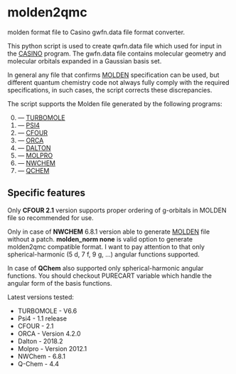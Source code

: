 # molden2qmc
molden format file to Casino gwfn.data file format converter.

This python script is used to create qwfn.data file which used for input in the [CASINO](https://vallico.net/casinoqmc/what-is-casino/) program.
The gwfn.data file contains molecular geometry and molecular orbitals expanded in a Gaussian basis set.

In general any file that confirms [MOLDEN](http://www.cmbi.ru.nl/molden/molden_format.html) specification can be used,
but different quantum chemistry code not always fully comply with the required specifications,
in such cases, the script corrects these discrepancies.

The script supports the Molden file generated by the following programs:

0. — [TURBOMOLE](http://www.turbomole.com/)
1. — [PSI4](http://www.psicode.org/)
2. — [CFOUR](http://www.cfour.de/)
3. — [ORCA](https://orcaforum.cec.mpg.de/)
4. — [DALTON](http://daltonprogram.org/)
5. — [MOLPRO](https://www.molpro.net/)
6. — [NWCHEM](https://nwchemgit.github.io/)
7. — [QCHEM](http://www.q-chem.com/)


## Specific features
Only **CFOUR 2.1** version supports proper ordering of g-orbitals in MOLDEN file so recommended for use.

Only in case of **NWCHEM** 6.8.1 version able to generate [MOLDEN](https://nwchemgit.github.io/Properties.html#moldenfile) file without a patch.
**molden_norm none** is valid option to generate molden2qmc compatible format.
I want to pay attention to that only spherical-harmonic (5 d, 7 f, 9 g, ...) angular functions supported.

In case of **QChem** also supported only spherical-harmonic angular functions. You should checkout
PURECART variable which handle the angular form of the basis functions.

Latest versions tested:
- TURBOMOLE - V6.6
- Psi4      - 1.1 release
- CFOUR     - 2.1
- ORCA      - Version 4.2.0
- Dalton    - 2018.2
- Molpro    - Version 2012.1
- NWChem    - 6.8.1
- Q-Chem    - 4.4
